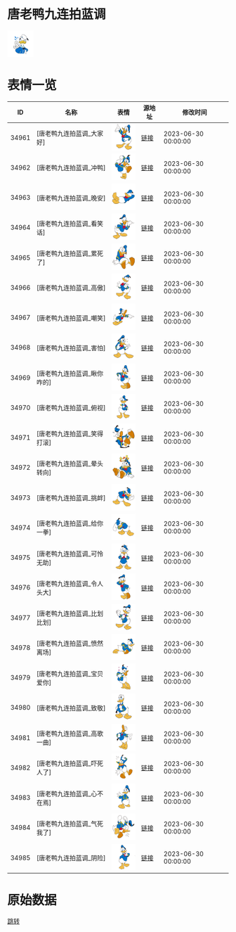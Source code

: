 # 唐老鸭九连拍蓝调

<img src="./cover.png" height="60" alt="cover" />

# 表情一览

|ID|名称|表情|源地址|修改时间|
|----|----|----|----|----|
|34961|[唐老鸭九连拍蓝调_大家好]|<img src="./pic/034961_%5B唐老鸭九连拍蓝调_大家好%5D.png" height="60" alt="大家好"/>|[链接](https://i0.hdslb.com/bfs/garb/d8dfa8d733c2debb147298671f528805528be9ce.png)|2023-06-30 00:00:00|
|34962|[唐老鸭九连拍蓝调_冲鸭]|<img src="./pic/034962_%5B唐老鸭九连拍蓝调_冲鸭%5D.png" height="60" alt="冲鸭"/>|[链接](https://i0.hdslb.com/bfs/garb/1e5de375db3e28a08b9cb53833d6ebbc82c11396.png)|2023-06-30 00:00:00|
|34963|[唐老鸭九连拍蓝调_晚安]|<img src="./pic/034963_%5B唐老鸭九连拍蓝调_晚安%5D.png" height="60" alt="晚安"/>|[链接](https://i0.hdslb.com/bfs/garb/c655f1f5fddb73bd0a2cf5d19cc58e687f62af36.png)|2023-06-30 00:00:00|
|34964|[唐老鸭九连拍蓝调_看笑话]|<img src="./pic/034964_%5B唐老鸭九连拍蓝调_看笑话%5D.png" height="60" alt="看笑话"/>|[链接](https://i0.hdslb.com/bfs/garb/f74b4c023b6fdfb2bed7323a4dcebbb52937c418.png)|2023-06-30 00:00:00|
|34965|[唐老鸭九连拍蓝调_累死了]|<img src="./pic/034965_%5B唐老鸭九连拍蓝调_累死了%5D.png" height="60" alt="累死了"/>|[链接](https://i0.hdslb.com/bfs/garb/d01552e0ee50d92d899801543b1c0abf3060c584.png)|2023-06-30 00:00:00|
|34966|[唐老鸭九连拍蓝调_高傲]|<img src="./pic/034966_%5B唐老鸭九连拍蓝调_高傲%5D.png" height="60" alt="高傲"/>|[链接](https://i0.hdslb.com/bfs/garb/fa3629aad2b311d9a823c1e63033a8605a6bcb03.png)|2023-06-30 00:00:00|
|34967|[唐老鸭九连拍蓝调_嘲笑]|<img src="./pic/034967_%5B唐老鸭九连拍蓝调_嘲笑%5D.png" height="60" alt="嘲笑"/>|[链接](https://i0.hdslb.com/bfs/garb/32fdc5020bca60bbb3d1e9963b1e25d503920382.png)|2023-06-30 00:00:00|
|34968|[唐老鸭九连拍蓝调_害怕]|<img src="./pic/034968_%5B唐老鸭九连拍蓝调_害怕%5D.png" height="60" alt="害怕"/>|[链接](https://i0.hdslb.com/bfs/garb/69be3d889bf256ffaf4537629c0aeef28e7aa444.png)|2023-06-30 00:00:00|
|34969|[唐老鸭九连拍蓝调_瞅你咋的]|<img src="./pic/034969_%5B唐老鸭九连拍蓝调_瞅你咋的%5D.png" height="60" alt="瞅你咋的"/>|[链接](https://i0.hdslb.com/bfs/garb/3dc856b6298c2916a6a3da1919aeacefb52bb22a.png)|2023-06-30 00:00:00|
|34970|[唐老鸭九连拍蓝调_俯视]|<img src="./pic/034970_%5B唐老鸭九连拍蓝调_俯视%5D.png" height="60" alt="俯视"/>|[链接](https://i0.hdslb.com/bfs/garb/51e96cb5b9d6404e7f94702d42b5d7e01f0364b5.png)|2023-06-30 00:00:00|
|34971|[唐老鸭九连拍蓝调_笑得打滚]|<img src="./pic/034971_%5B唐老鸭九连拍蓝调_笑得打滚%5D.png" height="60" alt="笑得打滚"/>|[链接](https://i0.hdslb.com/bfs/garb/ecb5df8ea71db2f20304597ce94c7309ca1a191b.png)|2023-06-30 00:00:00|
|34972|[唐老鸭九连拍蓝调_晕头转向]|<img src="./pic/034972_%5B唐老鸭九连拍蓝调_晕头转向%5D.png" height="60" alt="晕头转向"/>|[链接](https://i0.hdslb.com/bfs/garb/9bb26517d1f7a2d13fbfee48c590da4d447ace73.png)|2023-06-30 00:00:00|
|34973|[唐老鸭九连拍蓝调_挑衅]|<img src="./pic/034973_%5B唐老鸭九连拍蓝调_挑衅%5D.png" height="60" alt="挑衅"/>|[链接](https://i0.hdslb.com/bfs/garb/2f4abe5cabfa9ef735664ae99e52eff22ea3f33d.png)|2023-06-30 00:00:00|
|34974|[唐老鸭九连拍蓝调_给你一拳]|<img src="./pic/034974_%5B唐老鸭九连拍蓝调_给你一拳%5D.png" height="60" alt="给你一拳"/>|[链接](https://i0.hdslb.com/bfs/garb/6db137e3ed197073dc581259a7106dd8a96c2500.png)|2023-06-30 00:00:00|
|34975|[唐老鸭九连拍蓝调_可怜无助]|<img src="./pic/034975_%5B唐老鸭九连拍蓝调_可怜无助%5D.png" height="60" alt="可怜无助"/>|[链接](https://i0.hdslb.com/bfs/garb/0807bc020eff5cca0c58be56ab28083921a97375.png)|2023-06-30 00:00:00|
|34976|[唐老鸭九连拍蓝调_令人头大]|<img src="./pic/034976_%5B唐老鸭九连拍蓝调_令人头大%5D.png" height="60" alt="令人头大"/>|[链接](https://i0.hdslb.com/bfs/garb/791ca4001fb7e56091de705fb59085bdea1375c1.png)|2023-06-30 00:00:00|
|34977|[唐老鸭九连拍蓝调_比划比划]|<img src="./pic/034977_%5B唐老鸭九连拍蓝调_比划比划%5D.png" height="60" alt="比划比划"/>|[链接](https://i0.hdslb.com/bfs/garb/ba65240a07c0eaaa3ee6ca0b6191b4c25080a144.png)|2023-06-30 00:00:00|
|34978|[唐老鸭九连拍蓝调_愤然离场]|<img src="./pic/034978_%5B唐老鸭九连拍蓝调_愤然离场%5D.png" height="60" alt="愤然离场"/>|[链接](https://i0.hdslb.com/bfs/garb/037e998831e16b8239779389d8b0469d12d46b5e.png)|2023-06-30 00:00:00|
|34979|[唐老鸭九连拍蓝调_宝贝爱你]|<img src="./pic/034979_%5B唐老鸭九连拍蓝调_宝贝爱你%5D.png" height="60" alt="宝贝爱你"/>|[链接](https://i0.hdslb.com/bfs/garb/3ae9233d978834a298550945e4c1af5524a65560.png)|2023-06-30 00:00:00|
|34980|[唐老鸭九连拍蓝调_致敬]|<img src="./pic/034980_%5B唐老鸭九连拍蓝调_致敬%5D.png" height="60" alt="致敬"/>|[链接](https://i0.hdslb.com/bfs/garb/c4e450442dad3821256bc1d47fa97a9f0a4bef3e.png)|2023-06-30 00:00:00|
|34981|[唐老鸭九连拍蓝调_高歌一曲]|<img src="./pic/034981_%5B唐老鸭九连拍蓝调_高歌一曲%5D.png" height="60" alt="高歌一曲"/>|[链接](https://i0.hdslb.com/bfs/garb/aeabcf1ace8045666087e82ab0ecd067493a9f00.png)|2023-06-30 00:00:00|
|34982|[唐老鸭九连拍蓝调_吓死人了]|<img src="./pic/034982_%5B唐老鸭九连拍蓝调_吓死人了%5D.png" height="60" alt="吓死人了"/>|[链接](https://i0.hdslb.com/bfs/garb/489e1419235969f9b2a8e6b0c21a4f848fb836e9.png)|2023-06-30 00:00:00|
|34983|[唐老鸭九连拍蓝调_心不在焉]|<img src="./pic/034983_%5B唐老鸭九连拍蓝调_心不在焉%5D.png" height="60" alt="心不在焉"/>|[链接](https://i0.hdslb.com/bfs/garb/e2c9d4dc7ed0e96d214d50a1251ac256e2c84bc6.png)|2023-06-30 00:00:00|
|34984|[唐老鸭九连拍蓝调_气死我了]|<img src="./pic/034984_%5B唐老鸭九连拍蓝调_气死我了%5D.png" height="60" alt="气死我了"/>|[链接](https://i0.hdslb.com/bfs/garb/cd3d50bbb13e4199c1a6a393342bf50d3213f4cb.png)|2023-06-30 00:00:00|
|34985|[唐老鸭九连拍蓝调_阴险]|<img src="./pic/034985_%5B唐老鸭九连拍蓝调_阴险%5D.png" height="60" alt="阴险"/>|[链接](https://i0.hdslb.com/bfs/garb/b6ec63ad47073ccfc49729da54e71d2a276937b1.png)|2023-06-30 00:00:00|

# 原始数据

[跳转](./raw.json)

